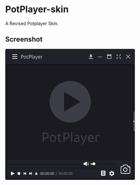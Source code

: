 # PotPlayer-skin
A Revised Potplayer Skin.

## Screenshot
![](https://raw.githubusercontent.com/RainySummerLuo/PotPlayer-skin/master/Screenshot.PNG)
